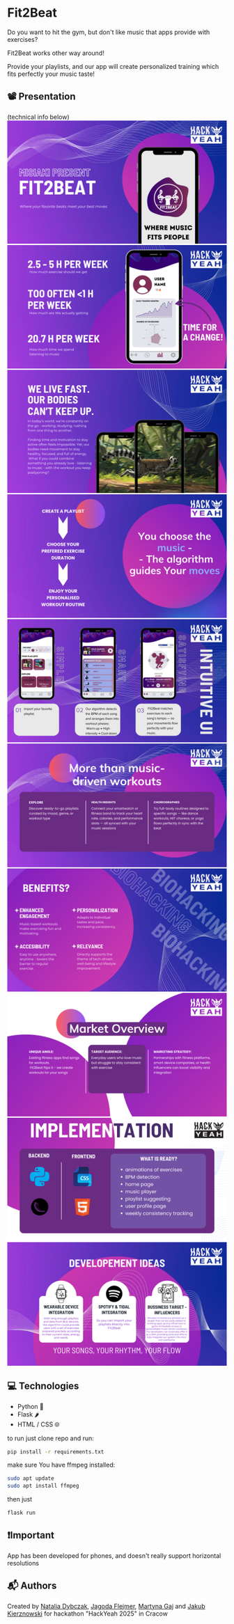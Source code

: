 # Fit2Beat
Do you want to hit the gym, but don't like music that apps provide with exercises? 

Fit2Beat works other way around! 

Provide your playlists, and our app will create personalized training which fits perfectly your music taste! 

## 📽️ Presentation
(technical info below)
<img src="presentation/1.png">
<img src="presentation/2.png">
<img src="presentation/3.png">
<img src="presentation/4.png">
<img src="presentation/5.png">
<img src="presentation/6.png">
<img src="presentation/7.png">
<img src="presentation/8.png">
<img src="presentation/9.png">
<img src="presentation/10.png">


## 💻 Technologies

- Python 🐍
- Flask 🌶️
- HTML / CSS 🌐

to run just clone repo and run:
```bash
pip install -r requirements.txt
```
make sure You have ffmpeg installed:
```bash
sudo apt update
sudo apt install ffmpeg
```
then just
```bash
flask run
```

## ❗Important
App has been developed for phones, and doesn't really support horizontal resolutions

## 📬 Authors
Created by [Natalia Dybczak](https://github.com/nataliadybczak), [Jagoda Flejmer](https://github.com/jFlamer), [Martyna Gaj](https://github.com/margaj366) and [Jakub Kierznowski](https://github.com/qualv13) for hackathon "HackYeah 2025" in Cracow
